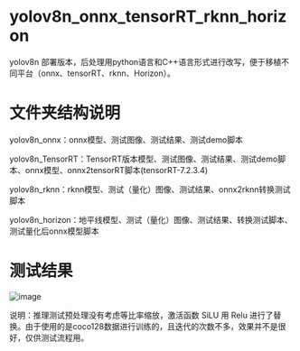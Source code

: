 # yolov8n_onnx_tensorRT_rknn_horizon

yolov8n 部署版本，后处理用python语言和C++语言形式进行改写，便于移植不同平台（onnx、tensorRT、rknn、Horizon）。

# 文件夹结构说明

yolov8n_onnx：onnx模型、测试图像、测试结果、测试demo脚本

yolov8n_TensorRT：TensorRT版本模型、测试图像、测试结果、测试demo脚本、onnx模型、onnx2tensorRT脚本(tensorRT-7.2.3.4)

yolov8n_rknn：rknn模型、测试（量化）图像、测试结果、onnx2rknn转换测试脚本

yolov8n_horizon：地平线模型、测试（量化）图像、测试结果、转换测试脚本、测试量化后onnx模型脚本

# 测试结果
![image](https://github.com/cqu20160901/yolov8n_onnx_tensorRT_rknn_horizon/blob/main/yolov8_onnx/test_onnx_result.jpg)

说明：推理测试预处理没有考虑等比率缩放，激活函数 SiLU 用 Relu 进行了替换。由于使用的是coco128数据进行训练的，且迭代的次数不多，效果并不是很好，仅供测试流程用。

